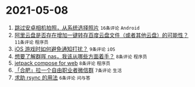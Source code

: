 # 2021-05-08

1. [跳过安卓相机拍照，从系统选择照片](https://www.v2ex.com/t/775553) `16条评论` `Android`
1. [阿里云盘是否存在增加一键转存百度云盘文件（或者其他云盘）的可能性？](https://www.v2ex.com/t/775566) `11条评论` `程序员`
1. [iOS 游戏时如何避免通知打扰？](https://www.v2ex.com/t/775559) `9条评论` `iOS`
1. [想要了解群晖 nas，我该从哪些方面着手？](https://www.v2ex.com/t/775560) `8条评论` `程序员`
1. [jetpack compose for web](https://www.v2ex.com/t/775557) `8条评论` `程序员`
1. [「合肥」拉一个自由职业者微信群](https://www.v2ex.com/t/775556) `7条评论` `生活`
1. [求助 rsync 的用法](https://www.v2ex.com/t/775551) `6条评论` `问与答`
